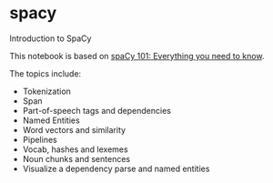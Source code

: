 # spacy
Introduction to SpaCy

This notebook is based on [spaCy 101: Everything you need to know](https://spacy.io/usage/spacy-101).

The topics include:
  - Tokenization
  - Span
  - Part-of-speech tags and dependencies
  - Named Entities
  - Word vectors and similarity
  - Pipelines
  - Vocab, hashes and lexemes
  - Noun chunks and sentences
  - Visualize a dependency parse and named entities
